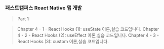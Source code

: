 ### 패스트캠퍼스 React Native 앱 개발

> Part 1

> Chapter 4 - 1 - React Hooks (1): useState 이론,실습 코드입니다.
> Chapter 4 - 2 - React Hooks (2): useEffect 이론,실습 코드입니다.
> Chapter 4 - 3 - React Hooks (3): custom 이론,실습 코드입니다.
